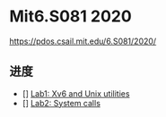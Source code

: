 # Mit6.S081 2020


https://pdos.csail.mit.edu/6.S081/2020/

## 进度

- [] [Lab1: Xv6 and Unix utilities](https://github.com/Junkher/Mit6.S081/tree/util)
- [] [Lab2: System calls](https://github.com/Junkher/Mit6.S081/tree/syscall)
